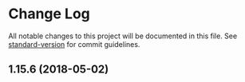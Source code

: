 # Change Log

All notable changes to this project will be documented in this file. See [standard-version](https://github.com/conventional-changelog/standard-version) for commit guidelines.

<a name="1.15.6"></a>
## 1.15.6 (2018-05-02)

